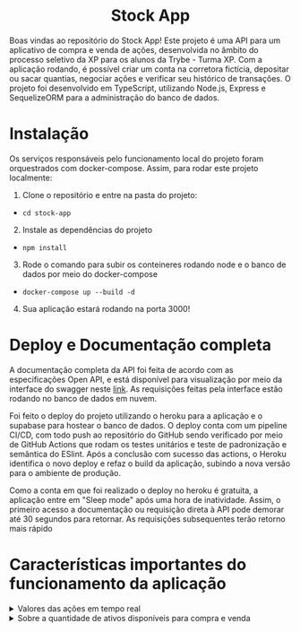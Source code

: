 <h1 align="center">
  Stock App
  <br>
</h1>

Boas vindas ao repositório do Stock App! Este projeto é uma API para um aplicativo de compra e venda de ações, desenvolvida no âmbito do processo seletivo da XP para os alunos da Trybe - Turma XP. Com a aplicação rodando, é possível criar um conta na corretora fictícia, depositar ou sacar quantias, negociar ações e verificar seu histórico de transações. O projeto foi desenvolvido em TypeScript, utilizando Node.js, Express e SequelizeORM para a administração do banco de dados.  

# Instalação

Os serviços responsáveis pelo funcionamento local do projeto foram orquestrados com docker-compose. Assim, para rodar este projeto localmente:

1. Clone o repositório e entre na pasta do projeto:
  - `cd stock-app`

2. Instale as dependências do projeto

  - `npm install`

3. Rode o comando para subir os conteineres rodando node e o banco de dados por meio do docker-compose

  - `docker-compose up --build -d`

4. Sua aplicação estará rodando na porta 3000!


# Deploy e Documentação completa

A documentação completa da API foi feita de acordo com as especificações Open API, e está disponível para visualização por meio da interface do swagger neste [link](https://andrewerk-stock-app.herokuapp.com/docs/). As requisições feitas pela interface estão rodando no banco de dados em nuvem.

Foi feito o deploy do projeto utilizando o heroku para a aplicação e o supabase para hostear o banco de dados. O deploy conta com um pipeline CI/CD, com todo push ao repositório do GitHub sendo verificado por meio de GitHub Actions que rodam os testes unitários e teste de padronização e semântica do ESlint. Após a conclusão com sucesso das actions, o Heroku identifica o novo deploy e refaz o build da aplicação, subindo a nova versão para o ambiente de produção.

Como a conta em que foi realizado o deploy no heroku é gratuita, a aplicação entre em "Sleep mode" após uma hora de inatividade. Assim, o primeiro acesso a documentação ou requisição direta à API pode demorar até 30 segundos para retornar. As requisições subsequentes terão retorno mais rápido

# Características importantes do funcionamento da aplicação

<details>
  <summary>Valores das ações em tempo real</summary><br />

O sistema consome uma API externa, o [Finnhub](https://finnhub.io/), para obter em os valores atualizados das ações. Assim, duas variáveis de ambiente são importantes para essa configuração. A variável API_TOKEN é um token pessoal gratuíto, feito apenas para o contexto desse projeto, e está sendo disponibilizada aqui para permitir o teste da aplicação. No entanto, ressalta-se que disponibilizar esse tipo de informação em um repositório público não é uma boa prática e está sendo feito apenas por ser a única opção de manter o funcionamento apropriado da aplicação.

A outra variável importante é a EXTERNAL_API. no arquivo de exemplo .env ela vai configurada como "true", o que significa que o sistema estará consumindo informações da API externa. Caso ocorra algum problema com a API externa, os endpoints do tipo GET para /stocks não irão retornar o currentValue da ação. Nesse caso, para ser possível testar a aplicação, a variável EXTERNAL_API deverá ser trocada para "false" e o projeto irá utilizar um arquivo de backup para manter o sistema em funcionamento.
</details>

<details>
  <summary>Sobre a quantidade de ativos disponíveis para compra e venda</summary><br />

Como não foi disponibilizada um banco ou API específica para a realização deste projeto, foi feito um metodo simples de randomização da quantidade de ações disponíveis na corretora para a venda. Este método, disponível no arquivo /src/utils/randomQuantity.ts e chamado pela camada de serviços "StockService".

A randomização de quantidade de ativos de uma ação em específica é realizada apenas uma vez depois do banco ser inicializado, no momento em que esta ação é passada como parâmetro para o método getStock pela primeira vez (este método é chamado quando uma ação é pesquisada ou comprada). As próximas vezes em que este método  for chamado com a mesma ação, ele não irá sobrescrever a quantidade de ativos gerada e inserida no banco de dados anteriormente. Ou seja, uma vez que a aplicação é inicializada com o banco resetado e a ação da XP é pesquisada por meio do endpoint /stocks, se for gerado um número aleatório de 100 ativos da XP, essa será a quantidade que poderá ser negociada.
</details>